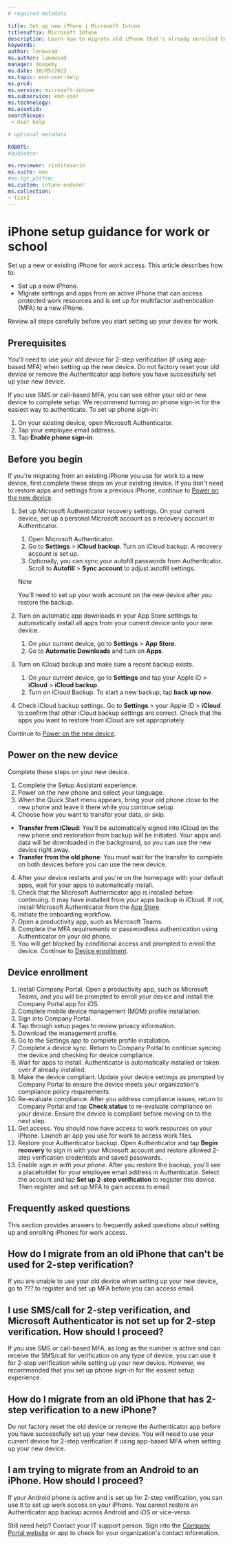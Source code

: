 ```yaml
---
# required metadata

title: Set up new iPhone | Microsoft Intune
titlesuffix: Microsoft Intune
description: Learn how to migrate old iPhone that's already enrolled to a new iPhone. 
keywords:
author: lenewsad
ms.author: lanewsad
manager: dougeby
ms.date: 10/05/2023
ms.topic: end-user-help
ms.prod:
ms.service: microsoft-intune
ms.subservice: end-user
ms.technology:
ms.assetid: 
searchScope:
 - User help

# optional metadata

ROBOTS:  
#audience:

ms.reviewer: rishitasarin  
ms.suite: ems
#ms.tgt_pltfrm:
ms.custom: intune-enduser
ms.collection:
- tier2
---
```


# iPhone setup guidance for work or school  

Set up a new or existing iPhone for work access. This article describes how to:     

* Set up a new iPhone. 
* Migrate settings and apps from an active iPhone that can access protected work resources and is set up for multifactor authentication (MFA) to a new iPhone. 

Review all steps carefully before you start setting up your device for work.  

## Prerequisites  
You'll need to use your old device for 2-step verification (if using app-based MFA) when setting up the new device. Do not factory reset your old device or remove the Authenticator app before you have successfully set up your new device. 

If you use SMS or call-based MFA, you can use either your old or new device to complete setup. We recommend turning on phone sign-in for the easiest way to authenticate. To set up phone sign-in:
  1. On your existing device, open Microsoft Authenticator.  
  2. Tap your employee email address. 
  3. Tap **Enable phone sign-in**.  

## Before you begin  

If you're migrating from an existing iPhone you use for work to a new device, first complete these steps on your existing device. If you don't need to restore apps and settings from a previous iPhone, continue to [Power on the new device](set-up-migrate-iphone-for-work.md#power-on-the-new-device).       

1. Set up Microsoft Authenticator recovery settings. On your current device, set up a personal Microsoft account as a recovery account in Authenticator.  
    1. Open Microsoft Authenticator.
    2. Go to **Settings** > **iCloud backup**. Turn on iCloud backup. A recovery account is set up.    
    3. Optionally, you can sync your autofill passwords from Authenticator. Scroll to **Autofill** > **Sync account** to adjust autofill settings.  

    > [!NOTE]
    > You'll need to set up your work account on the new device after you restore the backup.    

2. Turn on automatic app downloads in your App Store settings to automatically install all apps from your current device onto your new device. 
    1. On your current device, go to **Settings** > **App Store**. 
    2. Go to **Automatic Downloads** and turn on **Apps**.  

3. Turn on iCloud backup and make sure a recent backup exists. 
   1. On your current device, go to **Settings** and tap your Apple ID > **iCloud** > **iCloud backup**. 
   2. Turn on iCloud Backup. To start a new backup, tap **back up now**. 

4. Check iCloud backup settings. Go to **Settings** > your Apple ID > **iCloud** to confirm that other iCloud backup settings are correct. Check that the apps you want to restore from iCloud are set appropriately. 

Continue to [Power on the new device](set-up-migrate-iphone-for-work.md#power-on-the-new-device).  

## Power on the new device  
Complete these steps on your new device.  

1. Complete the Setup Assistant experience.  
  1. Power on the new phone and select your language. 
  2. When the Quick Start menu appears, bring your old phone close to the new phone and leave it there while you continue setup.  
  3. Choose how you want to transfer your data, or skip.  
   * **Transfer from iCloud**: You'll be automatically signed into iCloud on the new phone and restoration from backup will be initiated. Your apps and data will be downloaded in the background, so you can use the new device right away.  
   * **Transfer from the old phone**: You must wait for the transfer to complete on both devices before you can use the new device.  
  4. After your device restarts and you're on the homepage with your default apps, wait for your apps to automatically install.   
2. Check that the Microsoft Authenticator app is installed before continuing. It may have installed from your apps backup in iCloud. If not, install Microsoft Authenticator from the [App Store](https://apps.apple.com/us/app/microsoft-authenticator/id983156458). 
3. Initiate the onboarding workflow. 
  1. Open a productivity app, such as Microsoft Teams. 
  2. Complete the MFA requirements or passwordless authentication using Authenticator on your old phone. 
  3. You will get blocked by conditional access and prompted to enroll the device. Continue to [Device enrollment](set-up-migrate-iphone-for-work.md#device-enrollment).   

## Device enrollment  

1. Install Company Portal. Open a productivity app, such as Microsoft Teams, and you will be prompted to enroll your device and install the Company Portal app for iOS.  
2. Complete mobile device management (MDM) profile installation. 
  1. Sign into Company Portal.
  2. Tap through setup pages to review privacy information. 
  3. Download the management profile. 
  4. Go to the Settings app to complete profile installation. 
3. Complete a device sync. Return to Company Portal to continue syncing the device and checking for device compliance. 
4. Wait for apps to install. Authenticator is automatically installed or taken over if already installed.  
5. Make the device compliant. Update your device settings as prompted by Company Portal to ensure the device meets your organization's compliance policy requirements.  
6. Re-evaluate compliance. After you address compliance issues, return to Company Portal and tap **Check status** to re-evaluate compliance on your device. Ensure the device is compliant before moving on to the next step.  
7. Get access. You should now have access to work resources on your iPhone. Launch an app you use for work to access work files.  
8. Restore your Authenticator backup. Open Authenticator and tap **Begin recovery** to sign in with your Microsoft account and restore allowed 2-step verification credentials and saved passwords. 
9. Enable *sign in with your phone*. After you restore the backup, you'll see a placeholder for your employee email address in Authenticator. Select the account and tap **Set up 2-step verification** to register this device. Then register and set up MFA to gain access to email. 

## Frequently asked questions 
This section provides answers to frequently asked questions about setting up and enrolling iPhones for work access. 

## How do I migrate from an old iPhone that can't be used for 2-step verification? 
If you are unable to use your old device when setting up your new device, go to ??? to register and set up MFA before you can access email. 

## I use SMS/call for 2-step verification, and Microsoft Authenticator is not set up for 2-step verification. How should I proceed? 
If you use SMS or call-based MFA, as long as the number is active and can receive the SMS/call for verification on any type of device, you can use it for 2-step verification while setting up your new device. However, we recommended that you set up phone sign-in for the easiest setup experience. 
 
## How do I migrate from an old iPhone that has 2-step verification to a new iPhone? 
Do not factory reset the old device or remove the Authenticator app before you have successfully set up your new device. You will need to use your current device for 2-step verification if using app-based MFA when setting up your new device.  

## I am trying to migrate from an Android to an iPhone. How should I proceed? 
If your Android phone is active and is set up for 2-step verification, you can use it to set up work access on your iPhone. You cannot restore an Authenticator app backup across Android and iOS or vice-versa. 

Still need help? Contact your IT support person. Sign into the [Company Portal website](https://go.microsoft.com/fwlink/?linkid=2010980) or app to check for your organization's contact information.    
